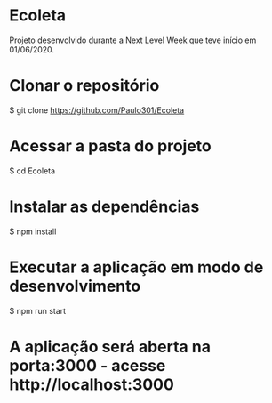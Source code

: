 # Ecoleta
Projeto desenvolvido durante a Next Level Week que teve início em 01/06/2020.

# Clonar o repositório
$ git clone https://github.com/Paulo301/Ecoleta

# Acessar a pasta do projeto
$ cd Ecoleta

# Instalar as dependências
$ npm install

# Executar a aplicação em modo de desenvolvimento
$ npm run start

# A aplicação será aberta na porta:3000 - acesse http://localhost:3000
